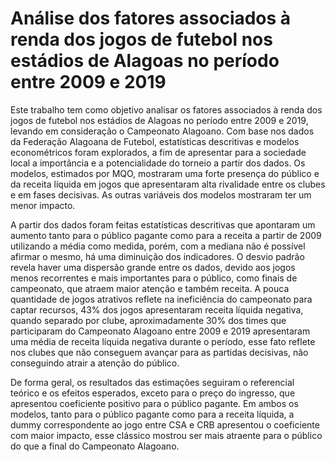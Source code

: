 # Análise dos fatores associados à renda dos jogos de futebol nos estádios de Alagoas no período entre 2009 e 2019

Este trabalho tem como objetivo analisar os fatores associados à renda dos jogos de futebol nos estádios de Alagoas no período entre 2009 e 2019, levando em consideração o Campeonato Alagoano. Com base nos dados da Federação Alagoana de Futebol, estatísticas descritivas e modelos econométricos foram explorados, a fim de apresentar para a sociedade local a importância e a potencialidade do torneio a partir dos dados. Os modelos, estimados por MQO, mostraram uma forte presença do público e da receita líquida em jogos que apresentaram alta rivalidade entre os clubes e em fases decisivas. As outras variáveis dos modelos mostraram ter um menor impacto.

A partir dos dados foram feitas estatísticas descritivas que apontaram um aumento tanto para o público pagante como para a receita a partir de 2009 utilizando a média como medida, porém, com a mediana não é possível afirmar o mesmo, há uma diminuição dos indicadores. O desvio padrão revela haver uma dispersão grande entre os dados, devido aos jogos menos recorrentes e mais importantes para o público, como finais de campeonato, que atraem maior atenção e também receita. A pouca quantidade de jogos atrativos reflete na ineficiência do campeonato para captar recursos, 43% dos jogos apresentaram receita líquida negativa, quando separado por clube, aproximadamente 30% dos times que participaram do Campeonato Alagoano entre 2009 e 2019 apresentaram uma média de receita líquida negativa durante o período, esse fato reflete nos clubes que não conseguem avançar para as partidas decisivas, não conseguindo atrair a atenção do público.

De forma geral, os resultados das estimações seguiram o referencial teórico e os efeitos esperados, exceto para o preço do ingresso, que apresentou coeficiente positivo para o público pagante. Em ambos os modelos, tanto para o público pagante como para a receita líquida, a dummy correspondente ao jogo entre CSA e CRB apresentou o coeficiente com maior impacto, esse clássico mostrou ser mais atraente para o público do que a final do Campeonato Alagoano.
